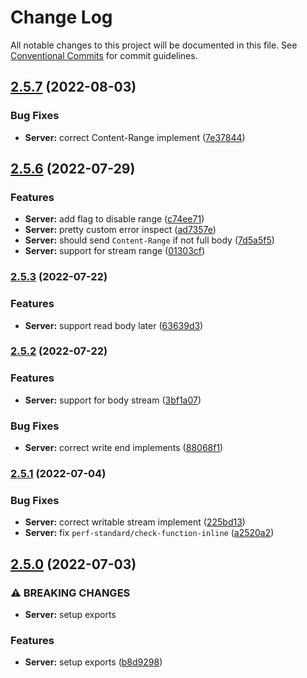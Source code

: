# Change Log

All notable changes to this project will be documented in this file.
See [Conventional Commits](https://conventionalcommits.org) for commit guidelines.

## [2.5.7](https://github.com/hans00/fastWS/compare/v2.5.6...v2.5.7) (2022-08-03)


### Bug Fixes

* **Server:** correct Content-Range implement ([7e37844](https://github.com/hans00/fastWS/commit/7e378446655de4754b412974503cc619a25774af))



## [2.5.6](https://github.com/hans00/fastWS/compare/v0.1.0...v2.6.0) (2022-07-29)


### Features

* **Server:** add flag to disable range ([c74ee71](https://github.com/hans00/fastWS/commit/c74ee711f79bc8c4381631b088b21a243a702d98))
* **Server:** pretty custom error inspect ([ad7357e](https://github.com/hans00/fastWS/commit/ad7357e139ed1a8a8e4f868d12ff82feca5c4a8b))
* **Server:** should send `Content-Range` if not full body ([7d5a5f5](https://github.com/hans00/fastWS/commit/7d5a5f51590345987913eb07e2be4055d79517bc))
* **Server:** support for stream range ([01303cf](https://github.com/hans00/fastWS/commit/01303cfef9ba524b00a77008a20c5de58822abc6))

### [2.5.3](https://github.com/hans00/fastWS/compare/v2.5.2...v2.5.3) (2022-07-22)


### Features

* **Server:** support read body later ([63639d3](https://github.com/hans00/fastWS/commit/63639d33b774ac5ddf705b5ec43c88c846faab5d))

### [2.5.2](https://github.com/hans00/fastWS/compare/v2.5.1...v2.5.2) (2022-07-22)


### Features

* **Server:** support for body stream ([3bf1a07](https://github.com/hans00/fastWS/commit/3bf1a07ed0a54a4387033c0bbc783a2a6fb1856d))


### Bug Fixes

* **Server:** correct write end implements ([88068f1](https://github.com/hans00/fastWS/commit/88068f104de14514b6c557b43bff926d84836c46))

### [2.5.1](https://github.com/hans00/fastWS/compare/v2.5.0...v2.5.1) (2022-07-04)


### Bug Fixes

* **Server:** correct writable stream implement ([225bd13](https://github.com/hans00/fastWS/commit/225bd1365df83414ad84c9d0003b97295824d1c2))
* **Server:** fix `perf-standard/check-function-inline` ([a2520a2](https://github.com/hans00/fastWS/commit/a2520a24004faaa18391034f28fe0e14783f19f5))

## [2.5.0](https://github.com/hans00/fastWS/compare/v2.4.2...v2.5.0) (2022-07-03)


### ⚠ BREAKING CHANGES

* **Server:** setup exports

### Features

* **Server:** setup exports ([b8d9298](https://github.com/hans00/fastWS/commit/b8d929855d2b06698ecb7bd09a4a1b2127f04788))
